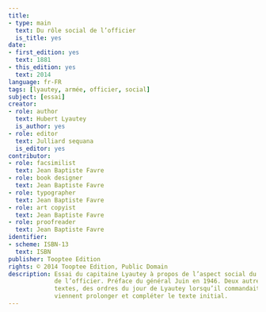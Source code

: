 ```yaml
---
title:
- type: main
  text: Du rôle social de l’officier
  is_title: yes
date:
- first_edition: yes
  text: 1881
- this_edition: yes
  text: 2014
language: fr-FR
tags: [lyautey, armée, officier, social]
subject: [essai]
creator:
- role: author
  text: Hubert Lyautey
  is_author: yes
- role: editor
  text: Julliard sequana
  is_editor: yes
contributor:
- role: facsimilist
  text: Jean Baptiste Favre
- role: book designer
  text: Jean Baptiste Favre
- role: typographer
  text: Jean Baptiste Favre
- role: art copyist
  text: Jean Baptiste Favre
- role: proofreader
  text: Jean Baptiste Favre
identifier:
- scheme: ISBN-13
  text: ISBN
publisher: Tooptee Edition
rights: © 2014 Tooptee Edition, Public Domain
description: Essai du capitaine Lyautey à propos de l’aspect social du rôle
             de l’officier. Préface du général Juin en 1946. Deux autres
             textes, des ordres du jour de Lyautey lorsqu’il commandait,
             viennent prolonger et compléter le texte initial.
---
```

